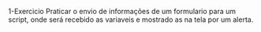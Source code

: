1-Exercicio
Praticar o envio de informações de um formulario para um script, onde será recebido as variaveis e mostrado as na tela por um alerta.
